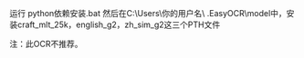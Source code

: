 运行 python依赖安装.bat
然后在C:\Users\你的用户名\ .EasyOCR\model中，安装craft_mlt_25k，english_g2，zh_sim_g2这三个PTH文件

注：此OCR不推荐。
